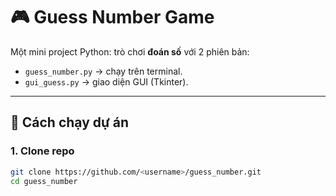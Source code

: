 # 🎮 Guess Number Game

Một mini project Python: trò chơi **đoán số** với 2 phiên bản:
- `guess_number.py` → chạy trên terminal.
- `gui_guess.py` → giao diện GUI (Tkinter).

---

## 🚀 Cách chạy dự án

### 1. Clone repo
```bash
git clone https://github.com/<username>/guess_number.git
cd guess_number

